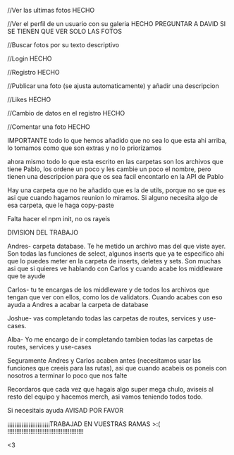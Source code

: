 //Ver las ultimas fotos HECHO

//Ver el perfil de un usuario con su galeria HECHO PREGUNTAR A DAVID SI SE TIENEN QUE VER SOLO LAS FOTOS

//Buscar fotos por su texto descriptivo

//Login HECHO

//Registro HECHO

//Publicar una foto (se ajusta automaticamente) y añadir una descripcion

//Likes HECHO

//Cambio de datos en el registro HECHO

//Comentar una foto HECHO



IMPORTANTE
todo lo que hemos añadido que no sea lo que esta ahi arriba, lo tomamos como que son extras y no lo priorizamos

ahora mismo todo lo que esta escrito en las carpetas son los archivos que tiene Pablo, los ordene un poco y les cambie un poco el nombre, pero tienen una descripcion para que os sea facil encontarlo en la API de Pablo

Hay una carpeta que no he añadido que es la de utils, porque no se que es asi que cuando hagamos reunion lo miramos. Si alguno necesita algo de esa carpeta, que le haga copy-paste

Falta hacer el npm init, no os rayeis



DIVISION DEL TRABAJO

Andres- carpeta database. Te he metido un archivo mas del que viste ayer. Son todas las funciones de select, algunos inserts que ya te especifico ahi que lo puedes meter en la carpeta de inserts, deletes y sets. Son muchas asi que si quieres ve hablando con Carlos y cuando acabe los middleware que te ayude

Carlos- tu te encargas de los middleware y de todos los archivos que tengan que ver con ellos, como los de validators. Cuando acabes con eso ayuda a Andres a acabar la carpeta de database

Joshue- vas completando todas las carpetas de routes, services y use-cases. 

Alba- Yo me encargo de ir completando tambien todas las carpetas de routes, services y use-cases




Seguramente Andres y Carlos acaben antes (necesitamos usar las funciones que creeis para las rutas), asi que cuando acabeis os poneis con nosotros a terminar lo poco que nos falte

Recordaros que cada vez que hagais algo super mega chulo, aviseis al resto del equipo y hacemos merch, asi vamos teniendo todos todo.

Si necesitais ayuda AVISAD POR FAVOR

¡¡¡¡¡¡¡¡¡¡¡¡¡¡¡¡¡¡¡¡¡¡¡¡TRABAJAD EN VUESTRAS RAMAS >:( !!!!!!!!!!!!!!!!!!!!!!!!!!!!!!!!!!!!!!!!!!!

<3

